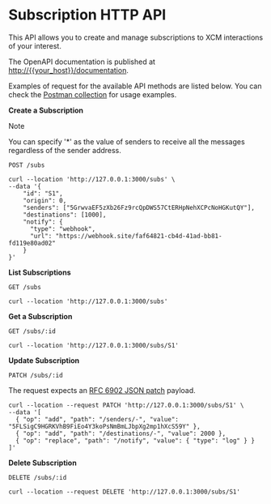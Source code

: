 # Subscription HTTP API

This API allows you to create and manage subscriptions to XCM interactions of your interest.

The OpenAPI documentation is published at [http://{{your_host}}/documentation](http://localhost:3000/documentation).

Examples of request for the available API methods are listed below.
You can check the [Postman collection](https://github.com/sodazone/xcm-monitoring/tree/main/guides/postman) for usage examples.

**Create a Subscription**

> [!NOTE]
> You can specify '*' as the value of senders to receive all the messages regardless of the sender address.

`POST /subs`

```shell
curl --location 'http://127.0.0.1:3000/subs' \
--data '{
    "id": "S1",
    "origin": 0,
    "senders": ["5GrwvaEF5zXb26Fz9rcQpDWS57CtERHpNehXCPcNoHGKutQY"],
    "destinations": [1000],
    "notify": {
      "type": "webhook",
      "url": "https://webhook.site/faf64821-cb4d-41ad-bb81-fd119e80ad02"
    }
}'
```

**List Subscriptions**

`GET /subs`

```shell
curl --location 'http://127.0.0.1:3000/subs'
```

**Get a Subscription**

`GET /subs/:id`

```shell
curl --location 'http://127.0.0.1:3000/subs/S1'
```

**Update Subscription**

`PATCH /subs/:id`

The request expects an [RFC 6902 JSON patch](https://www.rfc-editor.org/rfc/rfc6902.html) payload.

```shell
curl --location --request PATCH 'http://127.0.0.1:3000/subs/S1' \
--data '[
  { "op": "add", "path": "/senders/-", "value": "5FLSigC9HGRKVhB9FiEo4Y3koPsNmBmLJbpXg2mp1hXcS59Y" },
  { "op": "add", "path": "/destinations/-", "value": 2000 },
  { "op": "replace", "path": "/notify", "value": { "type": "log" } }
]'
```

**Delete Subscription**

`DELETE /subs/:id`

```shell
curl --location --request DELETE 'http://127.0.0.1:3000/subs/S1'
```